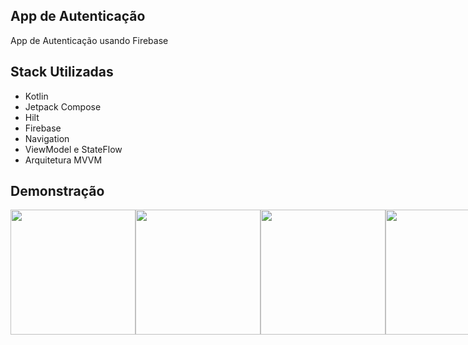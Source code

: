 ## App de Autenticação 
App de Autenticação usando Firebase 

## Stack Utilizadas
- Kotlin
- Jetpack Compose
- Hilt
- Firebase
- Navigation
- ViewModel e StateFlow
- Arquitetura MVVM

## Demonstração
<div style="display: flex; align-items: center;flex-direction: center; "> 
  <img src="https://github.com/user-attachments/assets/3b17744b-c086-4126-9b9b-cf0b3d865b68" width="200px"/>
  <img src="https://github.com/user-attachments/assets/5455d4ba-85bb-43cf-b6c6-15ec90b3ec49" width="200px">
  <img src="https://github.com/user-attachments/assets/d0d48fe9-0699-43bc-b48b-b0cf5372fed0" width="200px">
  <img src="https://github.com/user-attachments/assets/74a9a34f-7749-4ac1-a1b0-dae02f515831" width="200px">
<div/>
